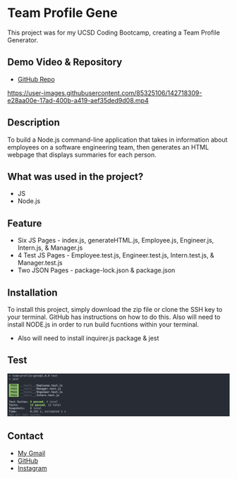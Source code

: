 # Team Profile Gene

This project was for my UCSD Coding Bootcamp, creating a Team Profile Generator.

## Demo Video & Repository

* [GitHub Repo](https://github.com/latommyla/Team-Profile-Gene)

https://user-images.githubusercontent.com/85325106/142718309-e28aa00e-17ad-400b-a419-aef35ded9d08.mp4

## Description 

To build a Node.js command-line application that takes in information about employees on a software engineering team, then generates an HTML webpage that displays summaries for each person. 

## What was used in the project? 

- JS
- Node.js

## Feature

- Six JS Pages - index.js, generateHTML.js, Employee.js, Engineer.js, Intern.js, & Manager.js
- 4 Test JS Pages - Employee.test.js, Engineer.test.js, Intern.test.js, & Manager.test.js
- Two JSON Pages - package-lock.json & package.json

## Installation

To install this project, simply download the zip file or clone the SSH key to your terminal. GitHub has instructions on how to do this. Also will need to install NODE.js in order to run build fucntions within your terminal.

- Also will need to install inquirer.js package & jest

## Test

<img src="./images/runtest.png" alt="runtest" title="runtest">

## Contact 

* [My Gmail](mailto:tommyl.dmd@gmail.com)
* [GitHub](https://github.com/latommyla)
* [Instagram](https://instagram.com/latommyla)
